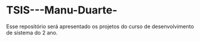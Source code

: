 # TSIS---Manu-Duarte-
Esse repositório será apresentado os projetos do curso de desenvolvimento de sistema do 2 ano.
